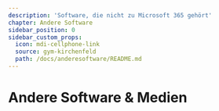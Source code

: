 ```yaml
---
description: 'Software, die nicht zu Microsoft 365 gehört'
chapter: Andere Software
sidebar_position: 0
sidebar_custom_props:
  icon: mdi-cellphone-link
  source: gym-kirchenfeld
  path: /docs/anderesoftware/README.md
---
```


# Andere Software & Medien

<FeatureCategories/>
